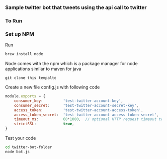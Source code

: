 ### Sample twitter bot that tweets using the api call to twitter

### To Run 
### Set up NPM
Run 
```bash
brew install node
```
Node comes with the npm which is a package manager for node applications similar to maven for java

```bash'
git clone this tempalte 
```
Create a new file config.js with following code 
```js
module.exports = {
    consumer_key:         'test-twitter-account-key',
    consumer_secret:      'test-twitter-account-secret-key',
    access_token:         'test-twitter-account-access-token',
    access_token_secret:  'test-twitter-account-access-token-secret',
    timeout_ms:           60*1000,  // optional HTTP request timeout to apply to all requests.
    strictSSL:            true, 
}
```
Test your code
```bash
cd twitter-bot-folder
node bot.js
```
